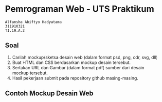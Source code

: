 # Pemrograman Web - UTS Praktikum

```
Alfansha Abiftyo Hadyatama
311910321
TI.19.A.2
```

## Soal

1. Carilah mockup/sketsa desain web (dalam format psd, png, cdr, svg, dll)
2. Buat HTML dan CSS berdasarkan mockup desain tersebut.
3. Sertakan URL dan Gambar (dalam format pdf) sumber dari desain mockup tersebut.
4. Hasil pekerjaan submit pada repository github masing-masing.


## Contoh Mockup Desain Web


